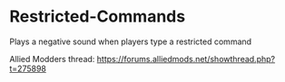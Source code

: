 # Restricted-Commands
Plays a negative sound when players type a restricted command

Allied Modders thread:
https://forums.alliedmods.net/showthread.php?t=275898